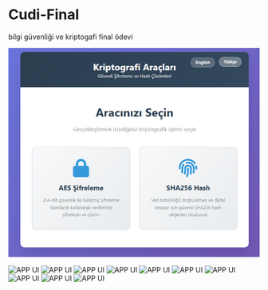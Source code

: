 # Cudi-Final
bilgi güvenliği ve kriptogafi final ödevi 

![APP UI](https://github.com/cudi33/Cudi-Final/blob/821fd9c36980327e9ad5b2cdc55dd736a5637b33/photo1.PNG)

![APP UI]()
![APP UI]()
![APP UI]()
![APP UI]()
![APP UI]()
![APP UI]()
![APP UI]()
![APP UI]()
![APP UI]()
![APP UI]()


